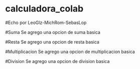 # calculadora_colab

#Echo por LeoGlz-MichRom-SebasLop

#Suma
Se agrego una opcion de suma basica

#Resta
Se agrego una opcion de resta basica

#Multiplicacion
Se agrego una opcion de multiplicacion basica

#Division
Se agrego una opcion de division basica
